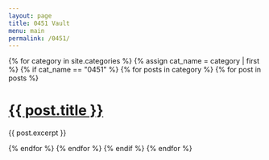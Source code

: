 ```yaml
---
layout: page
title: 0451 Vault
menu: main
permalink: /0451/
---
```


{% for category in site.categories %}
{% assign cat_name =  category | first %}
{% if cat_name == "0451" %}
{% for posts in category %}
{% for post in posts %}
<p><h1><a href="{{ post.url }}">{{ post.title }}</a></h1></p>
<p>{{ post.excerpt }}</p>
{% endfor %}
{% endfor %}
{% endif %}
{% endfor %}